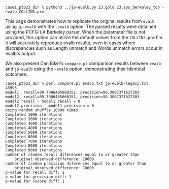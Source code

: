 ```
case1_ptb23_dir % python3 ../jp-evalb.py 23.gold 23.sys_berkeley_top -evalb COLLINS.prm
```

This page demonstrates how to replicate the original results from `evalb` using `jp-evalb` with the `-evalb` option. The parsed results were obtained using the PCFG-LA Berkeley parser. When the parameter file is not provided, this option can utilize the default values from the `COLLINS.prm` file. It will accurately reproduce evalb results, even in cases where discrepancies such as Length unmatch and Words unmatch errors occur in evalb's output.


We also present Dan Bikel's `compare.pl` comparison results between `evalb` and `jp-evalb` using the `-evalb` option, demonstrating their identical outcomes:
```
case1_ptb23_dir % perl compare.pl evalb.txt jp-evalb-legacy.txt 
43993
model1: recall=89.7986405660151, precision=90.3007371627303
model2: recall=89.7986405660151, precision=90.3007371627303
model2 recall - model1 recall = 0
model2 precision - model1 precision = 0
Doing random shuffle 10000 times.
Completed 1000 iterations
Completed 2000 iterations
Completed 3000 iterations
Completed 4000 iterations
Completed 5000 iterations
Completed 6000 iterations
Completed 7000 iterations
Completed 8000 iterations
Completed 9000 iterations
number of random recall diferences equal to or greater than
	original observed difference: 10000
number of random precision diferences equal to or greater than
	original observed difference: 10000
p-value for recall diff: 1
p-value for precision diff: 1
p-value for Fscore diff: 1 
```
